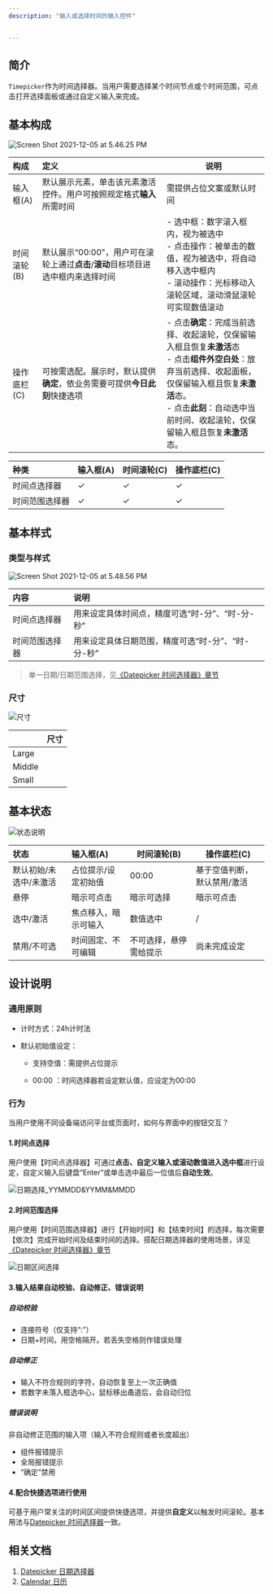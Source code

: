 ```yaml
---
description: "输入或选择时间的输入控件"


---
```


<!--副标题具体写法见源代码模式-->

## 简介

`Timepicker`作为时间选择器。当用户需要选择某个时间节点或个时间范围，可点击打开选择面板或通过自定义输入来完成。

## 基本构成

![Screen Shot 2021-12-05 at 5.46.25 PM](../../../images/Timepicker/consist-1.jpg)

| 构成        | 定义                                                         | 说明                                                         |
| :---------- | :----------------------------------------------------------- | ------------------------------------------------------------ |
| 输入框(A)   | 默认展示元素，单击该元素激活控件。用户可按照规定格式**输入**所需时间 | 需提供占位文案或默认时间                                     |
| 时间滚轮(B) | 默认展示“00:00"，用户可在滚轮上通过**点击**/**滚动**目标项目进选中框内来选择时间 | - 选中框：数字滚入框内，视为被选中<br />- 点击操作：被单击的数值，视为被选中，将自动移入选中框内<br />- 滚动操作：光标移动入滚轮区域，滚动滑鼠滚轮可实现数值滚动 |
| 操作底栏(C) | 可按需选配。展示时，默认提供**确定**，依业务需要可提供**今日此刻**快捷选项 | - 点击**确定**：完成当前选择、收起滚轮，仅保留输入框且恢复**未激活**态<br />- 点击**组件外空白处**：放弃当前选择、收起面板，仅保留输入框且恢复**未激活**态。<br />- 点击**此刻**：自动选中当前时间、收起滚轮，仅保留输入框且恢复**未激活**态。 |



| 种类           | 输入框(A) | 时间滚轮(C) | 操作底栏(C) |
| :------------- | :-------- | ----------- | ----------- |
| 时间点选择器   | ✓         | ✓           | ✓           |
| 时间范围选择器 | ✓         | ✓           | ✓           |


## 基本样式

### 类型与样式

<!--图片存储路径为images下新建元素名文件夹，例/images/Name/pic.png-->

![Screen Shot 2021-12-05 at 5.48.56 PM](../../../images/Timepicker/type-1.jpg)

| 内容           | 说明                                              |
| :------------- | :------------------------------------------------ |
| 时间点选择器   | 用来设定具体时间点，精度可选“时-分”、“时-分-秒”   |
| 时间范围选择器 | 用来设定具体日期范围，精度可选“时-分”、“时-分-秒” |

> 单一日期/日期范围选择，见[《Datepicker 时间选择器》章节]()

### 尺寸

![尺寸]()

<!--图片存储路径为images下新建元素名文件夹，例/images/Name/pic.png-->

|        | 尺寸 |
| :----- | :--- |
| Large  |      |
| Middle |      |
| Small  |      |

## 基本状态

![状态说明](../../../images/Timepicker/Status-1.jpg)

| 状态                   | 输入框(A)            | 时间滚轮(B)            | 操作底栏(C)                 |
| :--------------------- | :------------------- | ---------------------- | --------------------------- |
| 默认初始/未选中/未激活 | 占位提示/设定初始值  | 00:00                  | 基于空值判断，默认禁用/激活 |
| 悬停                   | 暗示可点击           | 暗示可选择             | 暗示可点击                  |
| 选中/激活              | 焦点移入，暗示可输入 | 数值选中               | /                           |
| 禁用/不可选            | 时间固定、不可编辑   | 不可选择，悬停需给提示 | 尚未完成设定                |



## 设计说明

### 通用原则

- 计时方式：24h计时法

- 默认初始值设定：

  - 支持空值：需提供占位提示

  - 00:00 ：时间选择器若设定默认值，应设定为00:00

    

### 行为

当用户使用不同设备端访问平台或页面时，如何与界面中的按钮交互？



#### 1.时间点选择

用户使用【时间点选择器】可通过**点击、自定义输入或滚动数值进入选中框**进行设定，自定义输入后键盘“Enter”或单击选中最后一位值后**自动生效**。

![日期选择_YYMMDD&YYMM&MMDD](../../../images/Timepicker/rolling.png)

#### 2.时间范围选择

用户使用【时间范围选择器】进行【开始时间】和【结束时间】的选择，每次需要【依次】完成开始时间及结束时间的选择。搭配日期选择器的使用场景，详见[《Datepicker 时间选择器》章节]()

![日期区间选择](../../../images/Button/日期区间选择.jpg)

#### 3.输入结果自动校验、自动修正、错误说明

##### 自动校验

- 连接符号（仅支持“:”）
- 日期+时间，用空格隔开。若丢失空格则作错误处理

##### 自动修正

- 输入不符合规则的字符，自动恢复至上一次正确值
- 若数字未落入框选中心，鼠标移出甬道后，会自动归位

##### 错误说明

非自动修正范围的输入项（输入不符合规则或者长度超出）

- 组件报错提示
- 全局报错提示
- “确定”禁用

#### 4.配合**快捷选项**进行使用

可基于用户常关注的时间区间提供快捷选项，并提供**自定义**以触发时间滚轮。基本用法与[Datepicker 时间选择器]()一致。
<!--

## 主题

| 内容 | 值           | 默认值  |
| :--- | :----------- | :------ |
| icon | icon/nothing | nothing |
| icon | icon/nothing | nothing |

-->

## 相关文档

1. [Datepicker 日期选择器](/component/Datepicker/)
3. [Calendar 日历](/component/Calendar/)


